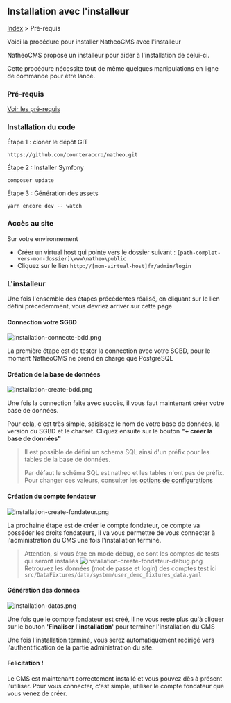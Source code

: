 ## Installation avec l'installeur

[Index](../../index.md) > Pré-requis

Voici la procédure pour installer NatheoCMS avec l'installeur

NatheoCMS propose un installeur pour aider à l'installation de celui-ci.

Cette procédure nécessite tout de même quelques manipulations en ligne de commande pour être lancé.

### Pré-requis
[Voir les pré-requis](pre-requis.md)

### Installation du code
Étape 1 : cloner le dépôt GIT

```https://github.com/counteraccro/natheo.git```

Étape 2 : Installer Symfony

```composer update```

Étape 3 : Génération des assets

```yarn encore dev -- watch```

### Accès au site
Sur votre environnement
* Créer un virtual host qui pointe vers le dossier suivant : ```[path-complet-vers-mon-dossier]\www\natheo\public```
* Cliquez sur le lien ```http://[mon-virtual-host]fr/admin/login```

### L'installeur
Une fois l'ensemble des étapes précédentes réalisé, en cliquant sur le lien défini précédemment, vous devriez arriver sur cette page

#### Connection votre SGBD

![installation-connecte-bdd.png](files/installation-connecte-bdd.png)

La première étape est de tester la connection avec votre SGBD, pour le moment NatheoCMS ne prend en charge que PostgreSQL

#### Création de la base de données

![installation-create-bdd.png](files/installation-create-bdd.png)

Une fois la connection faite avec succès, il vous faut maintenant créer votre base de données.

Pour cela, c'est très simple, saisissez le nom de votre base de données, la version du SGBD et le charset.
Cliquez ensuite sur le bouton **"+ créer la base de données"**


> Il est possible de défini un schema SQL ainsi d'un préfix pour les tables de la base de données.
> 
> Par défaut le schéma SQL est natheo et les tables n'ont pas de préfix. Pour changer ces valeurs, consulter les [options de configurations](config-install.md)

#### Création du compte fondateur

![installation-create-fondateur.png](files/installation-create-fondateur.png)

La prochaine étape est de créer le compte fondateur, ce compte va posséder les droits fondateurs, il va vous permettre de
vous connecter à l'administration du CMS une fois l'installation terminé.

> Attention, si vous être en mode débug, ce sont les comptes de tests qui seront installés
> ![installation-create-fondateur-debug.png](files/installation-create-fondateur-debug.png)
> Retrouvez les données (mot de passe et login) des comptes test ici  ```src/DataFixtures/data/system/user_demo_fixtures_data.yaml```

#### Génération des données
![installation-datas.png](files/installation-datas.png)

Une fois que le compte fondateur est créé, il ne vous reste plus qu'à cliquer sur le bouton **'Finaliser l'installation'** pour terminer l'installation du CMS

Une fois l'installation terminé, vous serez automatiquement redirigé vers l'authentification de la partie administration du site.

#### Felicitation !
Le CMS est maintenant correctement installé et vous pouvez dès à présent l'utiliser.
Pour vous connecter, c'est simple, utiliser le compte fondateur que vous venez de créer.